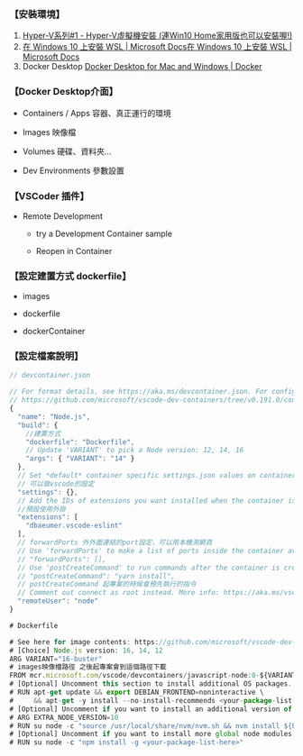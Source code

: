 ### 【安裝環境】

1. [Hyper-V系列#1 - Hyper-V虛擬機安裝 (連Win10 Home家用版也可以安裝喔!)](https://www.youtube.com/watch?v=NDx-2iEPfnM)
2. [在 Windows 10 上安裝 WSL | Microsoft Docs](https://docs.microsoft.com/zh-tw/windows/wsl/install-win10#step-4---download-the-linux-kernel-update-package)[在 Windows 10 上安裝 WSL | Microsoft Docs](https://docs.microsoft.com/zh-tw/windows/wsl/install-win10#step-4---download-the-linux-kernel-update-package)
3. Docker Desktop [Docker Desktop for Mac and Windows | Docker](https://www.docker.com/products/docker-desktop)

### 【Docker Desktop介面】

- Containers / Apps 容器、真正運行的環境

- Images 映像檔

- Volumes 硬碟、資料夾...

- Dev Environments 參數設置

### 【VSCoder 插件】

- Remote Development
  
  - try a Development Container sample
  
  - Reopen in Container
    

### 【設定建置方式 dockerfile】

- images

- dockerfile

- dockerContainer

### 【設定檔案說明】

```javascript
// devcontainer.json

// For format details, see https://aka.ms/devcontainer.json. For config options, see the README at:
// https://github.com/microsoft/vscode-dev-containers/tree/v0.191.0/containers/javascript-node
{
  "name": "Node.js",
  "build": {
    //建置方式
    "dockerfile": "Dockerfile",
    // Update 'VARIANT' to pick a Node version: 12, 14, 16
    "args": { "VARIANT": "14" }
  },
  // Set *default* container specific settings.json values on container create.
  // 可以做vscode的設定
  "settings": {},
  // Add the IDs of extensions you want installed when the container is created.
  //預設使用外掛
  "extensions": [
    "dbaeumer.vscode-eslint"
  ],
  // forwardPorts 外外面連結的port設定，可以用本機測網頁
  // Use 'forwardPorts' to make a list of ports inside the container available locally.
  // "forwardPorts": [],
  // Use 'postCreateCommand' to run commands after the container is created.
  // "postCreateCommand": "yarn install",
  // postCreateCommand 起專案的時候會預先執行的指令
  // Comment out connect as root instead. More info: https://aka.ms/vscode-remote/containers/non-root.
  "remoteUser": "node"
}
```

```javascript
# Dockerfile

# See here for image contents: https://github.com/microsoft/vscode-dev-containers/tree/v0.191.0/containers/javascript-node/.devcontainer/base.Dockerfile
# [Choice] Node.js version: 16, 14, 12
ARG VARIANT="16-buster"
# images映像檔路徑 之後起專案會到這個路徑下載
FROM mcr.microsoft.com/vscode/devcontainers/javascript-node:0-${VARIANT}
# [Optional] Uncomment this section to install additional OS packages.
# RUN apt-get update && export DEBIAN_FRONTEND=noninteractive \
#     && apt-get -y install --no-install-recommends <your-package-list-here>
# [Optional] Uncomment if you want to install an additional version of node using nvm
# ARG EXTRA_NODE_VERSION=10
# RUN su node -c "source /usr/local/share/nvm/nvm.sh && nvm install ${EXTRA_NODE_VERSION}"
# [Optional] Uncomment if you want to install more global node modules
# RUN su node -c "npm install -g <your-package-list-here>"
```
